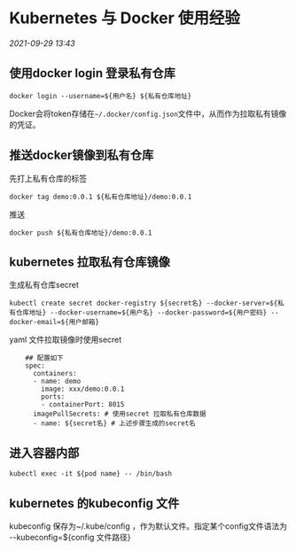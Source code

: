 # Kubernetes 与 Docker 使用经验

_2021-09-29_ _13:43_

## 使用docker login 登录私有仓库

```
docker login --username=${用户名} ${私有仓库地址}
```
Docker会将token存储在`~/.docker/config.json`文件中，从而作为拉取私有镜像的凭证。

## 推送docker镜像到私有仓库
先打上私有仓库的标签
```
docker tag demo:0.0.1 ${私有仓库地址}/demo:0.0.1
```
推送
```
docker push ${私有仓库地址}/demo:0.0.1
```

## kubernetes 拉取私有仓库镜像
生成私有仓库secret
```
kubectl create secret docker-registry ${secret名} --docker-server=${私有仓库地址} --docker-username=${用户名} --docker-password=${用户密码} --docker-email=${用户邮箱}
```
yaml 文件拉取镜像时使用secret
```
    ## 配置如下
    spec:
      containers:
      - name: demo
        image: xxx/demo:0.0.1
        ports:
        - containerPort: 8015
      imagePullSecrets: # 使用secret 拉取私有仓库数据
      - name: ${secret名} # 上述步骤生成的secret名
```

## 进入容器内部
```
kubectl exec -it ${pod name} -- /bin/bash
```

## kubernetes 的kubeconfig 文件
kubeconfig 保存为~/.kube/config ，作为默认文件。指定某个config文件语法为 --kubeconfig=${config 文件路径}